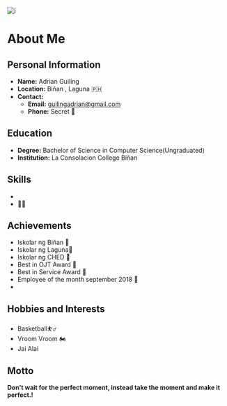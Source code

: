 ![i](https://github.com/user-attachments/assets/09fe8b38-3d82-4577-8a8e-486b0d2cc126)


# About Me

## Personal Information
- **Name:** Adrian Guiling
- **Location:** Biñan , Laguna 🇵🇭
- **Contact:** 
  - **Email:** guilingadrian@gmail.com
  - **Phone:** Secret 🔐

## Education
- **Degree:** Bachelor of Science in Computer Science(Ungraduated)
- **Institution:** La Consolacion College Biñan 


## Skills
- 
- 🕺🏽


## Achievements
- Iskolar ng Biñan 🏅
- Iskolar ng Laguna🏅
- Iskolar ng CHED 🏅
- Best in OJT Award 🏅
- Best in Service Award 🏅
- Employee of the month september 2018 🏅
- 

## Hobbies and Interests
- Basketball⛹️‍♂️
- Vroom Vroom 🏍️
- Jai Alai

## Motto
**Don't wait for the perfect moment, instead take the moment and make it perfect.!**

